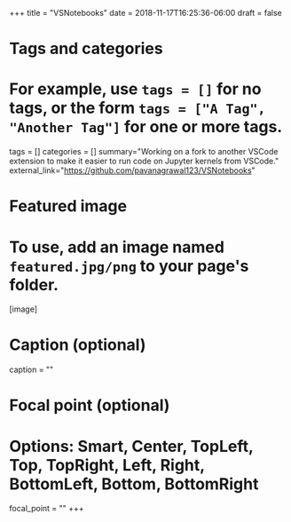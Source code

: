 +++
title = "VSNotebooks"
date = 2018-11-17T16:25:36-06:00
draft = false

# Tags and categories
# For example, use `tags = []` for no tags, or the form `tags = ["A Tag", "Another Tag"]` for one or more tags.
tags = []
categories = []
summary="Working on a fork to another VSCode extension to make it easier to run code on Jupyter kernels from VSCode."
external_link="https://github.com/pavanagrawal123/VSNotebooks"
# Featured image
# To use, add an image named `featured.jpg/png` to your page's folder. 
[image]
  # Caption (optional)
  caption = ""

  # Focal point (optional)
  # Options: Smart, Center, TopLeft, Top, TopRight, Left, Right, BottomLeft, Bottom, BottomRight
  focal_point = ""
+++

